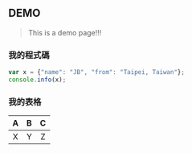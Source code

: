 <!-- @@master= ./../master.html {"title":"Demo"}-->
<!-- @@block=head-->
<!-- @@close-->

<!-- @@block=body-->

## DEMO

> This is a demo page!!!

### 我的程式碼

```JavaScript
var x = {"name": "JB", "from": "Taipei, Taiwan"};
console.info(x);
```

### 我的表格

| A | B | C |
|:--:|:--:|:--:|
| X | Y | Z |

<!-- @@close-->